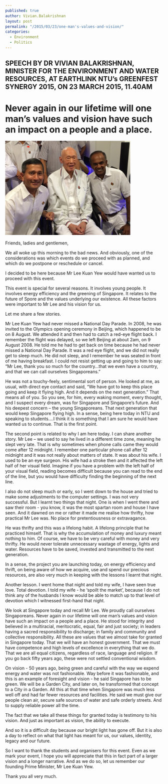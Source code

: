 ```yaml
---
published: true
author: Vivian.Balakrishnan
layout: post
permalink: "/2015/03/23/one-man's-values-and-vision/"
categories: 
  - Environment
  - Politics
---
```


## SPEECH BY DR VIVIAN BALAKRISHNAN, MINISTER FOR THE ENVIRONMENT AND WATER RESOURCES, AT EARTHLINK NTU’s GREENFEST SYNERGY 2015, ON 23 MARCH 2015, 11.40AM


# Never again in our lifetime will one man’s values and vision have such an impact on a people and a place.

<img src="/wp-content/uploads/2015/03/IMG_6062.jpg" alt="Drawing" style="width: 400px;"/>

Friends, ladies and gentlemen,

We all woke up this morning to the bad news. And obviously, one of the considerations was which events do we proceed with as planned, and which do we postpone or reschedule or cancel.

I decided to be here because Mr Lee Kuan Yew would have wanted us to proceed with this event.

This event is special for several reasons. It involves young people. It involves energy efficiency and the greening of Singapore. It relates to the future of Spore and the values underlying our existence. All these factors were important to Mr Lee and his vision for us.

Let me share a few stories.

Mr Lee Kuan Yew had never missed a National Day Parade. In 2008, he was invited to the Olympics opening ceremony in Beijing, which happened to be on 8 August. We attended it and then had to catch a red-eye flight back. I remember the flight was delayed, so we left Beijing at about 2am, on 9 August 2008.
He told me he had to get back on time because he had never missed a National Day Parade. It was a red eye flight, and we did not really get to sleep much. He did not sleep, and I remember he was seated in front of me having breakfast.
I could not resist getting up and going to him to say: “Mr Lee, thank you so much for the country…that we even have a country, and that we can call ourselves Singaporeans.” 

He was not a touchy-feely, sentimental sort of person. He looked at me, as usual, with direct eye contact and said, “We have got to keep this place going and keep it flying high. And it depends on the next generation.” That means all of you.
So you see, for him, every waking moment, every thought, and I suspect every dream, was for Singapore and Singapore’s future. And his deepest concern – the young Singaporeans. That next generation that would keep Singapore flying high.
In a sense, being here today in NTU and speaking to students….I think it is something that I am sure he would have wanted us to continue. That is the first point.

The second point is related to why I am here today. I can share another story. Mr Lee – we used to say he lived in a different time zone, meaning he slept very late. That is why sometimes when phone calls came they would come after 12 midnight. 
I remember one particular phone call after 12 midnight and it was not really about matters of state. It was about his wife. I used to be an eye surgeon. His wife had a stroke then and it affected the left half of her visual field.  Imagine if you have a problem with the left half of your visual field, reading becomes difficult because you can read to the end of the line, but you would have difficulty finding the beginning of the next line.

I also do not sleep much or early, so I went down to the house and tried to make some adjustments to the computer settings. I was not very successful. But I learnt two things that night. One is when I went there and saw their room - you know, it was the most spartan room and house I have seen. And it dawned on me or rather it made me realise how thrifty, how practical Mr Lee was. No place for pretentiousness or extravagance.

He was thrifty and this was a lifelong habit. A lifelong principle that he practiced himself. That is why the accumulation of money and luxury meant nothing to him. Of course, we have to be very careful with money and very thrifty. He would never tolerate unnecessary wastage of energy, lights and water. Resources have to be saved, invested and transmitted to the next generation. 

In a sense, the project you are launching today, on energy efficiency and thrift, on being aware of how we acquire, use and spend our precious resources, are also very much in keeping with the lessons I learnt that night.

Another lesson. I went home that night and told my wife, I have seen true love. Total devotion. I told my wife - he ‘spoilt the market’, because I do not think any of the husbands I know would be able to match up to that level of devotion which I witnessed first-hand that night.

We look at Singapore today and recall Mr Lee. We proudly call ourselves Singaporeans.  Never again in our lifetime will one man’s values and vision have such an impact on a people and a place. He stood for integrity and believed in a multiracial, meritocratic, equal, fair and just society; in leaders having a sacred responsibility to discharge; in family and community and collective responsibility. 
All these are values that we almost take for granted in Singapore today. That we will have an honest government. That we must have competence and high levels of excellence in everything that we do. That we are all equal citizens, regardless of race, language and religion. If you go back fifty years ago, these were not settled conventional wisdom. 

On vision - 50 years ago, being green and careful with the way we expend energy and water was not fashionable. Way before it was fashionable, and this is an example of foresight and vision - he said Singapore has to be green. We will be a Garden City, and later on, he transformed that concept to a City in a Garden. All this at that time when Singapore was much less well off and had far fewer resources and facilities. He said we must give our people clean air, secure safe sources of water and safe orderly streets. And to supply reliable power all the time. 

The fact that we take all these things for granted today is testimony to his vision. And just as important as vision, the ability to execute. 

And so it is a difficult day because our bright light has gone off. But it is also a day to reflect on what that light has meant for us, our values, identity, legacy and our future.

So I want to thank the students and organisers for this event. Even as we mark your event, I hope you will appreciate that this in fact part of a larger vision and a longer narrative. And as we do so, let us remember our founding Prime Minister, Mr Lee Kuan Yew. 

Thank you all very much.